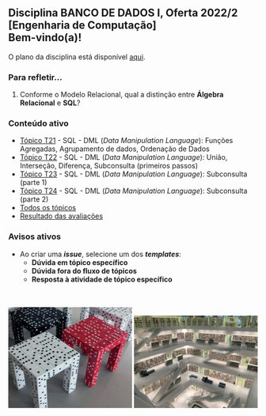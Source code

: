 ## Disciplina **BANCO DE DADOS I**, Oferta 2022/2<br>[Engenharia de Computação]<br>Bem-vindo(a)!<br> 

O plano da disciplina está disponível [aqui](./media/bd-2022-2-bec-plano.pdf).<br>

### Para refletir...

1. Conforme o Modelo Relacional, qual a distinção entre **Álgebra Relacional** e **SQL**?

### Conteúdo ativo

- [Tópico T21](./topicos/topico-21.md) - SQL - DML (_Data Manipulation Language_): Funções Agregadas, Agrupamento de dados, Ordenação de Dados
- [Tópico T22](./topicos/topico-22.md) - SQL - DML (_Data Manipulation Language_): União, Interseção, Diferença, Subconsulta (primeiros passos)
- [Tópico T23](./topicos/topico-23.md) - SQL - DML (_Data Manipulation Language_): Subconsulta (parte 1)
- [Tópico T24](./topicos/topico-24.md) - SQL - DML (_Data Manipulation Language_): Subconsulta (parte 2)
- [Todos os tópicos](topicos/topicos.md)
- [Resultado das avaliações](./topicos/tresultado.md)

### Avisos ativos

- Ao criar uma _**issue**_, selecione um dos _**templates**_:
  - **Dúvida em tópico específico**
  - **Dúvida fora do fluxo de tópicos**
  - **Resposta à atividade de tópico específico**

<br>
<br>
<img src="./media/fig-bd-ilustracao.jpg" width="250">
<img src="./media/tobias-fischer-PkbZahEG2Ng-unsplash.jpg" width="250">
